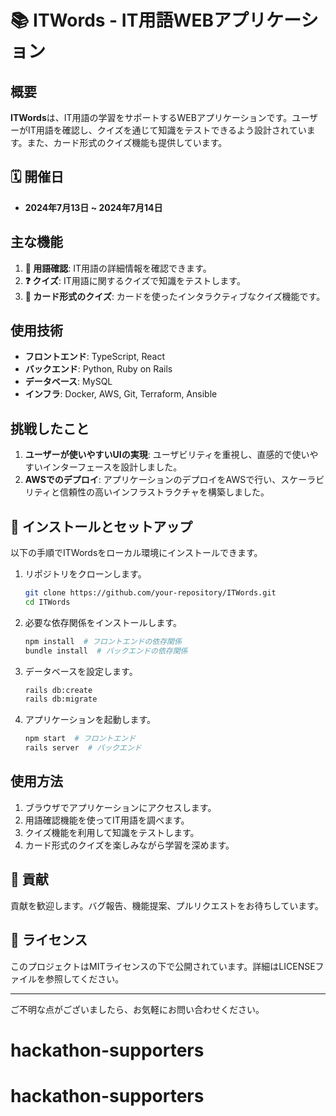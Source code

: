 # 📚 ITWords - IT用語WEBアプリケーション

## 概要
**ITWords**は、IT用語の学習をサポートするWEBアプリケーションです。ユーザーがIT用語を確認し、クイズを通じて知識をテストできるよう設計されています。また、カード形式のクイズ機能も提供しています。

## 🗓 開催日
- **2024年7月13日 ~ 2024年7月14日**

## 主な機能
1. **📝 用語確認**: IT用語の詳細情報を確認できます。
2. **❓ クイズ**: IT用語に関するクイズで知識をテストします。
3. **🎴 カード形式のクイズ**: カードを使ったインタラクティブなクイズ機能です。

## 使用技術
- **フロントエンド**: TypeScript, React
- **バックエンド**: Python, Ruby on Rails
- **データベース**: MySQL
- **インフラ**: Docker, AWS, Git, Terraform, Ansible

## 挑戦したこと
1. **ユーザーが使いやすいUIの実現**: ユーザビリティを重視し、直感的で使いやすいインターフェースを設計しました。
2. **AWSでのデプロイ**: アプリケーションのデプロイをAWSで行い、スケーラビリティと信頼性の高いインフラストラクチャを構築しました。

## 🚀 インストールとセットアップ
以下の手順でITWordsをローカル環境にインストールできます。

1. リポジトリをクローンします。
    ```bash
    git clone https://github.com/your-repository/ITWords.git
    cd ITWords
    ```

2. 必要な依存関係をインストールします。
    ```bash
    npm install  # フロントエンドの依存関係
    bundle install  # バックエンドの依存関係
    ```

3. データベースを設定します。
    ```bash
    rails db:create
    rails db:migrate
    ```

4. アプリケーションを起動します。
    ```bash
    npm start  # フロントエンド
    rails server  # バックエンド
    ```

## 使用方法
1. ブラウザでアプリケーションにアクセスします。
2. 用語確認機能を使ってIT用語を調べます。
3. クイズ機能を利用して知識をテストします。
4. カード形式のクイズを楽しみながら学習を深めます。

## 🤝 貢献
貢献を歓迎します。バグ報告、機能提案、プルリクエストをお待ちしています。

## 📜 ライセンス
このプロジェクトはMITライセンスの下で公開されています。詳細はLICENSEファイルを参照してください。

---

ご不明な点がございましたら、お気軽にお問い合わせください。
# hackathon-supporters
# hackathon-supporters
